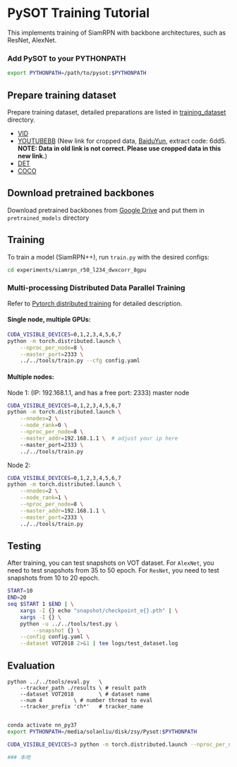 # PySOT Training Tutorial

This implements training of SiamRPN with backbone architectures, such as ResNet, AlexNet.
### Add PySOT to your PYTHONPATH
```bash
export PYTHONPATH=/path/to/pysot:$PYTHONPATH
```

## Prepare training dataset
Prepare training dataset, detailed preparations are listed in [training_dataset](training_dataset) directory.
* [VID](http://image-net.org/challenges/LSVRC/2017/)
* [YOUTUBEBB](https://research.google.com/youtube-bb/) (New link for cropped data, [BaiduYun](https://pan.baidu.com/s/1xvgzU0pjQXXgVeJnK7vHSg), extract code: 6dd5. **NOTE: Data in old link is not correct. Please use cropped data in this new link.**)
* [DET](http://image-net.org/challenges/LSVRC/2017/)
* [COCO](http://cocodataset.org)

## Download pretrained backbones
Download pretrained backbones from [Google Drive](https://drive.google.com/drive/folders/1DuXVWVYIeynAcvt9uxtkuleV6bs6e3T9) and put them in `pretrained_models` directory

## Training

To train a model (SiamRPN++), run `train.py` with the desired configs:

```bash
cd experiments/siamrpn_r50_l234_dwxcorr_8gpu
```

### Multi-processing Distributed Data Parallel Training

Refer to [Pytorch distributed training](https://pytorch.org/docs/stable/distributed.html) for detailed description.

#### Single node, multiple GPUs:
```bash
CUDA_VISIBLE_DEVICES=0,1,2,3,4,5,6,7
python -m torch.distributed.launch \
    --nproc_per_node=8 \
    --master_port=2333 \
    ../../tools/train.py --cfg config.yaml
```

#### Multiple nodes:
Node 1: (IP: 192.168.1.1, and has a free port: 2333) master node
```bash
CUDA_VISIBLE_DEVICES=0,1,2,3,4,5,6,7
python -m torch.distributed.launch \
    --nnodes=2 \
    --node_rank=0 \
    --nproc_per_node=8 \
    --master_addr=192.168.1.1 \  # adjust your ip here
    --master_port=2333 \
    ../../tools/train.py
```
Node 2:
```bash
CUDA_VISIBLE_DEVICES=0,1,2,3,4,5,6,7
python -m torch.distributed.launch \
    --nnodes=2 \
    --node_rank=1 \
    --nproc_per_node=8 \
    --master_addr=192.168.1.1 \
    --master_port=2333 \
    ../../tools/train.py
```

## Testing
After training, you can test snapshots on VOT dataset.
For `AlexNet`, you need to test snapshots from 35 to 50 epoch. 
For `ResNet`, you need to test snapshots from 10 to 20 epoch.

```bash 
START=10
END=20
seq $START 1 $END | \
    xargs -I {} echo "snapshot/checkpoint_e{}.pth" | \
    xargs -I {} \ 
    python -u ../../tools/test.py \
        --snapshot {} \
	--config config.yaml \
	--dataset VOT2018 2>&1 | tee logs/test_dataset.log
```

## Evaluation
```
python ../../tools/eval.py 	 \
	--tracker_path ./results \ # result path
	--dataset VOT2018        \ # dataset name
	--num 4 		 \ # number thread to eval
	--tracker_prefix 'ch*'   # tracker_name
```


```bash

conda activate nn_py37
export PYTHONPATH=/media/solanliu/disk/zsy/Pysot:$PYTHONPATH

CUDA_VISIBLE_DEVICES=3 python -m torch.distributed.launch --nproc_per_node=1 --master_port=2333 ../../tools/train_gru.py --cfg config_gru.yaml

### 本地